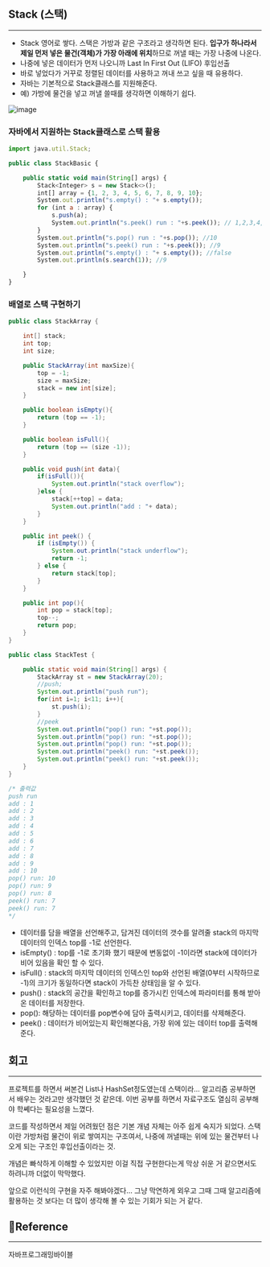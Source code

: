 ## Stack (스택)

---

- Stack 영어로 쌓다. 스택은 가방과 같은 구조라고 생각하면 된다. **입구가 하나라서 제일 먼저 넣은 물건(객체)가 가장 아래에 위치**하므로 꺼낼 때는 가장 나중에 나온다.
- 나중에 넣은 데이터가 먼저 나오니까 Last In First Out (LIFO) 후입선출
- 바로 넣었다가 거꾸로 정렬된 데이터를 사용하고 꺼내 쓰고 싶을 때 유용하다.
- 자바는 기본적으로 Stack클래스를 지원해준다.
- 예) 가방에 물건을 넣고 꺼낼 쓸때를 생각하면 이해하기 쉽다.

![image](https://user-images.githubusercontent.com/46406965/208439325-6c5275b7-fda6-4a29-aae5-34c4d61f9529.png)

  

### 자바에서 지원하는 Stack클래스로 스택 활용

```jsx
import java.util.Stack;

public class StackBasic {

    public static void main(String[] args) {
        Stack<Integer> s = new Stack<>();
        int[] array = {1, 2, 3, 4, 5, 6, 7, 8, 9, 10};
        System.out.println("s.empty() : "+ s.empty());
        for (int a : array) {
            s.push(a);
            System.out.println("s.peek() run : "+s.peek()); // 1,2,3,4,5,6,7,8,9,10 출력
        }
        System.out.println("s.pop() run : "+s.pop()); //10
        System.out.println("s.peek() run : "+s.peek()); //9
        System.out.println("s.empty() : "+ s.empty()); //false
        System.out.println(s.search(1)); //9

    }
}
```

### 배열로 스택 구현하기

```java
public class StackArray {

    int[] stack;
    int top;
    int size;

    public StackArray(int maxSize){
        top = -1;
        size = maxSize;
        stack = new int[size];
    }

    public boolean isEmpty(){
        return (top == -1);
    }

    public boolean isFull(){
        return (top == (size -1));
    }

    public void push(int data){
        if(isFull()){
            System.out.println("stack overflow");
        }else {
            stack[++top] = data;
            System.out.println("add : "+ data);
        }
    }

    public int peek() {
        if (isEmpty()) {
            System.out.println("stack underflow");
            return -1;
        } else {
            return stack[top];
        }
    }

    public int pop(){
        int pop = stack[top];
        top--;
        return pop;
    }
}

public class StackTest {

    public static void main(String[] args) {
        StackArray st = new StackArray(20);
        //push;
        System.out.println("push run");
        for(int i=1; i<11; i++){
            st.push(i);
        }
        //peek
        System.out.println("pop() run: "+st.pop());
        System.out.println("pop() run: "+st.pop());
        System.out.println("pop() run: "+st.pop());
        System.out.println("peek() run: "+st.peek());
        System.out.println("peek() run: "+st.peek());
    }
}

/* 출력값
push run
add : 1
add : 2
add : 3
add : 4
add : 5
add : 6
add : 7
add : 8
add : 9
add : 10
pop() run: 10
pop() run: 9
pop() run: 8
peek() run: 7
peek() run: 7
*/
```

- 데이터를 담을 배열을 선언해주고, 담겨진 데이터의 갯수를 알려줄 stack의 마지막 데이터의 인덱스 top를 -1로 선언한다.
- isEmpty() : top를 -1로 초기화 했기 때문에 변동없이 -1이라면 stack에 데이터가 비어 있음을 확인 할 수 있다.
- isFull() :  stack의 마지막 데이터의 인덱스인 top와 선언된 배열(0부터 시작하므로 -1)의 크기가 동일하다면 stack이 가득찬 상태임을 알 수 있다.
- push() : stack의 공간을 확인하고 top를 증가시킨 인덱스에 파라미터를 통해 받아온 데이터를 저장한다.
- pop(): 해당하는 데이터를  pop변수에 담아 출력시키고,  데이터를 삭제해준다.
- peek() : 데이터가 비어있는지 확인해본다음, 가장 위에 있는 데이터 top를 출력해준다.

## 회고

---

프로젝트를 하면서 써본건 List나 HashSet정도였는데 스택이라… 알고리즘 공부하면서 배우는 것라고만 생각했던 것 같은데. 이번 공부를 하면서 자료구조도 열심히 공부해야 학쎼다는 필요성을 느꼈다. 

코드를 작성하면서 제일 어려웠던 점은 기본 개념 자체는 아주 쉽게 숙지가 되었다. 스택이란 가방처럼 물건이 위로 쌓여지는 구조여서, 나중에 꺼낼때는 위에 있는 물건부터 나오게 되는 구조인 후입선출이라는 것.

개념은 빠삭하게 이해할 수 있었지만 이걸 직접 구현한다는게 막상 쉬운 거 같으면서도 하려니까 더없이 막막했다. 

앞으로 이런식의 구현을 자주 해봐야겠다… 그냥 막연하게 외우고 그때 그때 알고리즘에 활용하는 것 보다는 더 많이 생각해 볼 수 있는 기회가 되는 거 같다. 

## 🔗Reference

---

자바프로그래밍바이블
